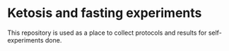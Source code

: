 # Ketosis and fasting experiments

This repository is used as a place to collect protocols and results for self-experiments done.